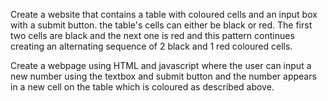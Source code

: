 Create a website that contains a table with coloured cells and an input box with a submit button.
the table's cells can either be black or red. The first two cells are black and the next one is red
and this pattern continues creating an alternating sequence of 2 black and 1 red coloured cells.

Create a webpage using HTML and javascript where the user can input a new number using the textbox and submit
button and the number appears in a new cell on the table which is coloured as described above.
